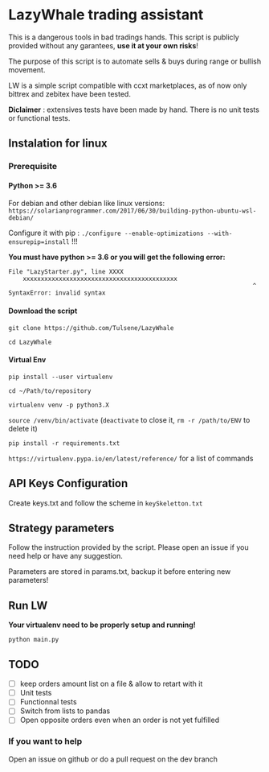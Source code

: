 # LazyWhale trading assistant

This is a dangerous tools in bad tradings hands. This script is publicly provided without any garantees, **use it at your own risks**!

The purpose of this script is to automate sells & buys during range or bullish movement.

LW is a simple script compatible with ccxt marketplaces, as of now only bittrex and zebitex have been tested.

**Diclaimer** : extensives tests have been made by hand. There is no unit tests or functional tests.

## Instalation for linux
### Prerequisite
#### Python >= 3.6 

For debian and other debian like linux versions:
`https://solarianprogrammer.com/2017/06/30/building-python-ubuntu-wsl-debian/`

Configure it with pip : `./configure --enable-optimizations --with-ensurepip=install` !!!

**You must have python >= 3.6 or you will get the following error:**

```
File "LazyStarter.py", line XXXX
    xxxxxxxxxxxxxxxxxxxxxxxxxxxxxxxxxxxxxxxxxxx
                                                                    ^
SyntaxError: invalid syntax
```

#### Download the script

`git clone https://github.com/Tulsene/LazyWhale`

`cd LazyWhale`

#### Virtual Env

`pip install --user virtualenv`

`cd ~/Path/to/repository`

`virtualenv venv -p python3.X`

`source /venv/bin/activate` (`deactivate`  to close it, `rm -r /path/to/ENV` to delete it)

`pip install -r requirements.txt`

`https://virtualenv.pypa.io/en/latest/reference/` for a list of commands


## API Keys Configuration

Create keys.txt and follow the scheme in `keySkeletton.txt`

## Strategy parameters

Follow the instruction provided by the script. Please open an issue if you need help or have any suggestion.

Parameters are stored in params.txt, backup it before entering new parameters!

## Run LW

**Your virtualenv need to be properly setup and running!**

`python main.py` 


## TODO
- [ ] keep orders amount list on a file & allow to retart with it
- [ ] Unit tests
- [ ] Functionnal tests
- [ ] Switch from lists to pandas
- [ ] Open opposite orders even when an order is not yet fulfilled 

### If you want to help

Open an issue on github or do a pull request on the dev branch